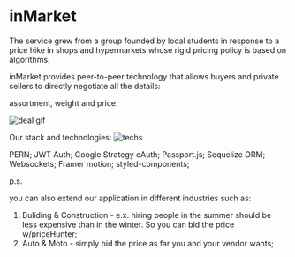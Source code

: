 # inMarket

The service grew from a group founded by local students in response to a price hike in shops and hypermarkets whose rigid pricing policy is based on algorithms.


inMarket provides peer-to-peer technology that allows buyers and private sellers to directly negotiate all the details:

assortment, weight and price.

![deal gif](https://user-images.githubusercontent.com/90207733/168584746-cbd065ab-dd62-4b6e-90a5-f2b8fbfe722a.gif)

Our stack and technologies:
![techs](https://user-images.githubusercontent.com/90207733/168584898-ef5d3c6e-e636-4b36-9122-8c44031da995.gif)

PERN;
JWT Auth;
Google Strategy oAuth;
Passport.js;
Sequelize ORM;
Websockets;
Framer motion;
styled-components;



p.s.

you can also extend our application in different industries such as: 
1. Buliding & Construction - e.x. hiring people in the summer should be less expensive than in the winter. So you can bid the price w/priceHunter;
2. Auto & Moto - simply bid the price as far you and your vendor wants;
